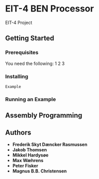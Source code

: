 # EIT-4 BEN Processor
EIT-4 Project

## Getting Started

### Prerequisites
You need the following:
1
2
3
### Installing

```
Example
```

### Running an Example

## Assembly Programming

## Authors

* **Frederik Skyt Dæncker Rasmussen**
* **Jakob Thomsen**
* **Mikkel Hardysøe**
* **Max Wæhrens**
* **Peter Fisker**
* **Magnus B.B. Christensen**